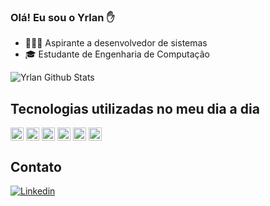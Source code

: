 ### Olá! Eu sou o Yrlan ✋
- 🧑🏽‍🎓 Aspirante a desenvolvedor de sistemas
- 🎓 Estudante de Engenharia de Computação

![Yrlan Github Stats](https://github-readme-stats.vercel.app/api?username=yrlanrteixeira&show_icons=true&theme=gruvbox)

## Tecnologias utilizadas no meu dia a dia
<div style="display: inline_block;">    
    <img align="center" src="https://img.shields.io/badge/Java-ED8B00?style=for-the-badge&logo=openjdk&logoColor=white" alt="Java" style="height: 1.5em;">
    <img align="center" src="https://img.shields.io/badge/JavaScript-323330?style=for-the-badge&logo=javascript&logoColor=F7DF1E" alt="JavaScript" style="height: 1.5em;">
    <img align="center" src="https://img.shields.io/badge/HTML5-E34F26?style=for-the-badge&logo=html5&logoColor=white" alt="HTML" style="height: 1.5em;">
    <img align="center" src="https://img.shields.io/badge/CSS3-1572B6?style=for-the-badge&logo=css3&logoColor=white" alt="CSS" style="height: 1.5em;">
    <img align="center" src="https://img.shields.io/badge/MySQL-00000F?style=for-the-badge&logo=mysql&logoColor=white" alt="MySQL" style="height: 1.5em;">
    <img align="center" src="https://img.shields.io/badge/-cypress-%23E5E5E5?style=for-the-badge&logo=cypress&logoColor=058a5e" alt="Cypress" style="height: 1.5em;">

</div>

## Contato
[![Linkedin](https://img.shields.io/badge/linkedin-%230077B5.svg)](https://www.linkedin.com/in/yrlanteixeira/)

